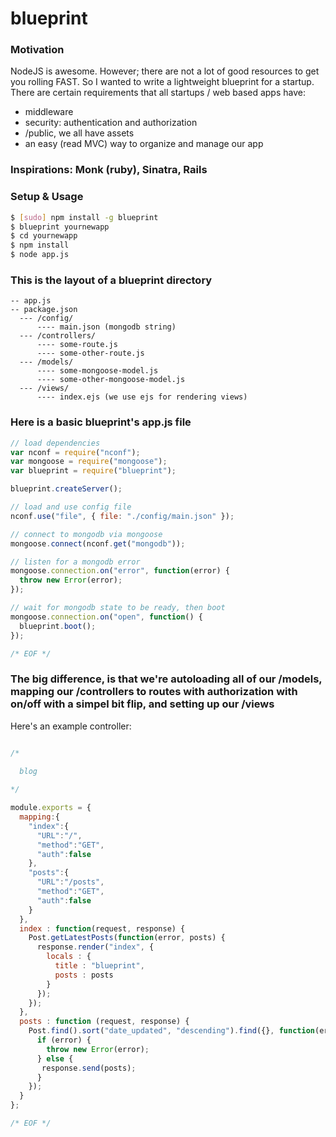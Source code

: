 
blueprint
=========

### Motivation

  NodeJS is awesome. However; there are not a lot of good resources to get you rolling FAST.
  So I wanted to write a lightweight blueprint for a startup. There are certain requirements 
  that all startups / web based apps have:

  * middleware
  * security: authentication and authorization
  * /public, we all have assets
  * an easy (read MVC) way to organize and manage our app

### Inspirations: Monk (ruby), Sinatra, Rails

### Setup & Usage

```bash
$ [sudo] npm install -g blueprint
$ blueprint yournewapp
$ cd yournewapp
$ npm install
$ node app.js
```

### This is the layout of a blueprint directory

```
-- app.js
-- package.json
  --- /config/
      ---- main.json (mongodb string)
  --- /controllers/
      ---- some-route.js
      ---- some-other-route.js
  --- /models/
      ---- some-mongoose-model.js
      ---- some-other-mongoose-model.js
  --- /views/
      ---- index.ejs (we use ejs for rendering views)
```

### Here is a basic blueprint's app.js file

```javascript
// load dependencies
var nconf = require("nconf");
var mongoose = require("mongoose");
var blueprint = require("blueprint");

blueprint.createServer();

// load and use config file
nconf.use("file", { file: "./config/main.json" });

// connect to mongodb via mongoose
mongoose.connect(nconf.get("mongodb"));

// listen for a mongodb error
mongoose.connection.on("error", function(error) {
  throw new Error(error);
});

// wait for mongodb state to be ready, then boot
mongoose.connection.on("open", function() {
  blueprint.boot();
});

/* EOF */
```

### The big difference, is that we're autoloading all of our /models, mapping our /controllers to routes with authorization with on/off with a simpel bit flip, and setting up our /views

  Here's an example controller:

```javascript

/*
  
  blog

*/

module.exports = {
  mapping:{
    "index":{
      "URL":"/",
      "method":"GET",
      "auth":false  
    },
    "posts":{
      "URL":"/posts",
      "method":"GET",
      "auth":false
    }
  },
  index : function(request, response) {
    Post.getLatestPosts(function(error, posts) {
      response.render("index", {
        locals : {
          title : "blueprint",
          posts : posts
        }
      });
    });
  },
  posts : function (request, response) {
    Post.find().sort("date_updated", "descending").find({}, function(error, posts) {
      if (error) {
        throw new Error(error);
      } else {
       response.send(posts); 
      }
    });
  }
};

/* EOF */
```